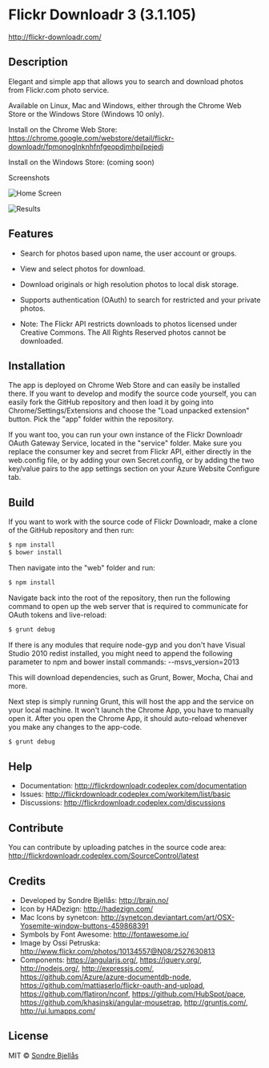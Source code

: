 Flickr Downloadr 3 (3.1.105)
============

http://flickr-downloadr.com/

## Description

Elegant and simple app that allows you to search and download
photos from Flickr.com photo service.

Available on Linux, Mac and Windows, either through the Chrome Web Store or the Windows Store (Windows 10 only).

Install on the Chrome Web Store: https://chrome.google.com/webstore/detail/flickr-downloadr/fpmonoglnknhfnfgeopdjmhpilpejedj

Install on the Windows Store: (coming soon)

Screenshots

![Home Screen](/web/public/images/Flickr_Downloadr_02.png?raw=true "Home Screen")

![Results](/web/public/images/Flickr_Downloadr_06.png?raw=true "Results")

## Features
- Search for photos based upon name, the user account or groups.
- View and select photos for download.
- Download originals or high resolution photos to local disk storage.
- Supports authentication (OAuth) to search for restricted and your private photos.

- Note: The Flickr API restricts downloads to photos licensed under Creative Commons. The All Rights Reserved photos cannot be downloaded.

## Installation

The app is deployed on Chrome Web Store and can easily be installed there.
If you want to develop and modify the source code yourself, you can easily fork the GitHub repository
and then load it by going into Chrome/Settings/Extensions and choose the
"Load unpacked extension" button. Pick the "app" folder within the repository.

If you want too, you can run your own instance of the Flickr Downloadr OAuth Gateway Service, located
in the "service" folder. Make sure you replace the consumer key and secret from Flickr API, either
directly in the web.config file, or by adding your own Secret.config, or by adding the two key/value
pairs to the app settings section on your Azure Website Configure tab.

## Build

If you want to work with the source code of Flickr Downloadr, make a clone of the GitHub repository
and then run:

```sh
$ npm install
$ bower install
```

Then navigate into the "web" folder and run:

```sh
$ npm install
```

Navigate back into the root of the repository, then run the following command to open up the web
server that is required to communicate for OAuth tokens and live-reload:

```sh
$ grunt debug
```

If there is any modules that require node-gyp and you don't have Visual Studio 2010 redist installed,
you might need to append the following parameter to npm and bower install commands: --msvs_version=2013

This will download dependencies, such as Grunt, Bower, Mocha, Chai and more.

Next step is simply running Grunt, this will host the app and the service on
your local machine. It won't launch the Chrome App, you have to manually open
it. After you open the Chrome App, it should auto-reload whenever you make
any changes to the app-code.

```sh
$ grunt debug
```

## Help

- Documentation: http://flickrdownloadr.codeplex.com/documentation
- Issues: http://flickrdownloadr.codeplex.com/workitem/list/basic
- Discussions: http://flickrdownloadr.codeplex.com/discussions

## Contribute

You can contribute by uploading patches in the source code area:
http://flickrdownloadr.codeplex.com/SourceControl/latest

## Credits
- Developed by Sondre Bjellås: http://brain.no/
- Icon by HADezign: http://hadezign.com/
- Mac Icons by synetcon: http://synetcon.deviantart.com/art/OSX-Yosemite-window-buttons-459868391
- Symbols by Font Awesome: http://fontawesome.io/
- Image by Ossi Petruska: http://www.flickr.com/photos/10134557@N08/2527630813
- Components: https://angularjs.org/, https://jquery.org/, http://nodejs.org/, http://expressjs.com/, 
https://github.com/Azure/azure-documentdb-node,
https://github.com/mattiaserlo/flickr-oauth-and-upload, https://github.com/flatiron/nconf,
https://github.com/HubSpot/pace, https://github.com/khasinski/angular-mousetrap,
http://gruntjs.com/, http://ui.lumapps.com/

## License

MIT © [Sondre Bjellås](http://sondreb.com)